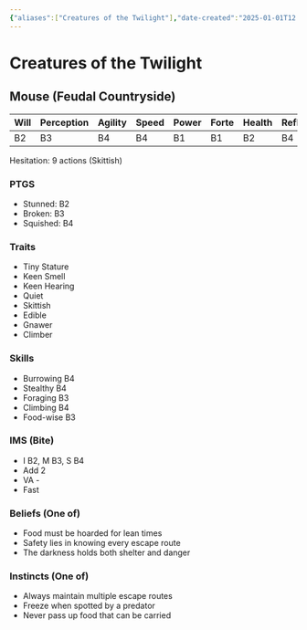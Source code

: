 ```yaml
---
{"aliases":["Creatures of the Twilight"],"date-created":"2025-01-01T12:33","date-modified":"2025-01-01T12:41","dg-publish":true,"tags":["moonrise"],"title":"Creatures of the Twilight","dg-path":"moonrise/Creatures of the Twilight.md","permalink":"/moonrise/creatures-of-the-twilight/","dgPassFrontmatter":true}
---
```



# Creatures of the Twilight

## Mouse (Feudal Countryside)

| Will | Perception | Agility | Speed | Power | Forte | Health | Reflexes | MW | Steel |
| ---- | ---------- | ------- | ----- | ----- | ----- | ------ | -------- | ------------ | ----- |
| B2   | B3         | B4      | B4    | B1    | B1    | B2     | B4       | B4           | B4    |

Hesitation: 9 actions (Skittish)

### PTGS

- Stunned: B2
- Broken: B3
- Squished: B4

### Traits

- Tiny Stature
- Keen Smell
- Keen Hearing
- Quiet
- Skittish
- Edible
- Gnawer
- Climber

### Skills

- Burrowing B4
- Stealthy B4
- Foraging B3
- Climbing B4
- Food-wise B3

### IMS (Bite)

- I B2, M B3, S B4
- Add 2
- VA -
- Fast

### Beliefs (One of)

- Food must be hoarded for lean times
- Safety lies in knowing every escape route
- The darkness holds both shelter and danger

### Instincts (One of)

- Always maintain multiple escape routes
- Freeze when spotted by a predator
- Never pass up food that can be carried
